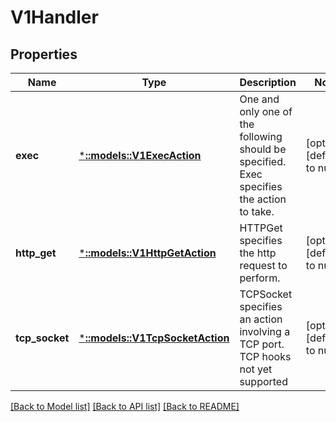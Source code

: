 # V1Handler

## Properties
Name | Type | Description | Notes
------------ | ------------- | ------------- | -------------
**exec** | [***::models::V1ExecAction**](v1.ExecAction.md) | One and only one of the following should be specified. Exec specifies the action to take. | [optional] [default to null]
**http_get** | [***::models::V1HttpGetAction**](v1.HTTPGetAction.md) | HTTPGet specifies the http request to perform. | [optional] [default to null]
**tcp_socket** | [***::models::V1TcpSocketAction**](v1.TCPSocketAction.md) | TCPSocket specifies an action involving a TCP port. TCP hooks not yet supported | [optional] [default to null]

[[Back to Model list]](../README.md#documentation-for-models) [[Back to API list]](../README.md#documentation-for-api-endpoints) [[Back to README]](../README.md)


